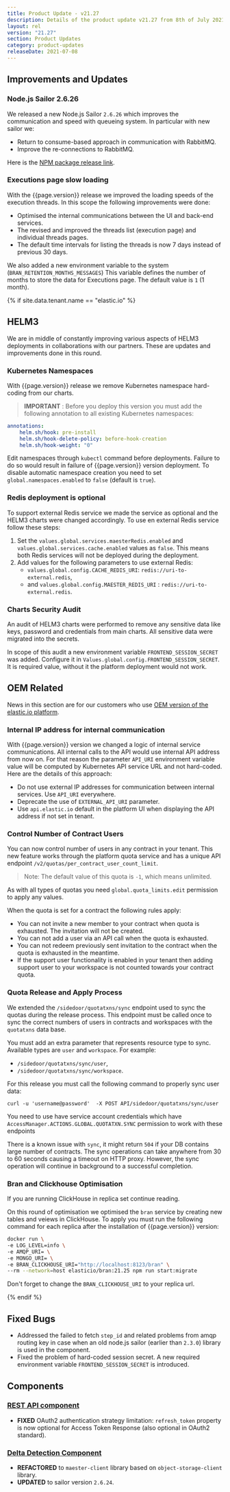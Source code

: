 ```yaml
---
title: Product Update - v21.27
description: Details of the product update v21.27 from 8th of July 2021.
layout: rel
version: "21.27"
section: Product Updates
category: product-updates
releaseDate: 2021-07-08
---
```


## Improvements and Updates

### Node.js Sailor 2.6.26

We released a new Node.js Sailor `2.6.26` which improves the communication and
speed with queueing system. In particular with new sailor we:

*   Return to consume-based approach in communication with RabbitMQ.
*   Improve the re-connections to RabbitMQ.

Here is the [NPM package release link](https://www.npmjs.com/package/elasticio-sailor-nodejs/v/2.6.26).

### Executions page slow loading

With the {{page.version}} release we improved the loading speeds of the execution
threads. In this scope the following improvements were done:

*   Optimised the internal communications between the UI and back-end services.
*   The revised and improved the threads list (execution page) and individual threads pages.
*   The default time intervals for listing the threads is now 7 days instead of previous 30 days.

We also added a new environment variable to the system (`BRAN_RETENTION_MONTHS_MESSAGES`)
This variable defines the number of months to store the data for Executions page.
The default value is `1` (1 month).

{% if site.data.tenant.name == "elastic.io" %}

## HELM3

We are in middle of constantly improving various aspects of HELM3 deployments in
collaborations with our partners. These are updates and improvements done in
this round.

### Kubernetes Namespaces

With {{page.version}} release we remove Kubernetes namespace hard-coding from our
charts.

> **IMPORTANT** : Before you deploy this version you must add the following
> annotation to all existing Kubernetes namespaces:

```yaml
annotations:
    helm.sh/hook: pre-install
    helm.sh/hook-delete-policy: before-hook-creation
    helm.sh/hook-weight: "0"
```

Edit namespaces through `kubectl` command before deployments. Failure to do so
would result in failure of {{page.version}} version deployment. To disable
automatic namespace creation you need to set `global.namespaces.enabled` to
`false` (default is `true`).

### Redis deployment is optional

To support external Redis service we made the service as optional and the HELM3
charts were changed accordingly. To use en external Redis service follow these
steps:

1.  Set the `values.global.services.maesterRedis.enabled` and `values.global.services.cache.enabled` values as `false`. This means both Redis services will not be deployed during the deployment.
2.  Add values for the following parameters to use external Redis:
    *   `values.global.config.CACHE_REDIS_URI`: `redis://uri-to-external.redis`,
    *   and `values.global.config.MAESTER_REDIS_URI` : `redis://uri-to-external.redis`.

### Charts Security Audit

An audit of HELM3 charts were performed to remove any sensitive data like keys, password
and credentials from main charts. All sensitive data were migrated into the secrets.

In scope of this audit a new environment variable `FRONTEND_SESSION_SECRET` was added.
Configure it in `Values.global.config.FRONTEND_SESSION_SECRET`. It is required value,
without it the platform deployment would not work.

## OEM Related

News in this section are for our customers who use
[OEM version of the elastic.io platform](https://www.elastic.io/saas-embedded-integration/).

### Internal IP address for internal communication

With {{page.version}} version we changed a logic of internal service communications.
All internal calls to the API would use internal API address from now on. For that
reason the parameter `API_URI` environment variable value will be computed by Kubernetes
API service URL and not hard-coded. Here are the details of this approach:

*   Do not use external IP addresses for communication between internal services. Use `API_URI` everywhere.
*   Deprecate the use of `EXTERNAL_API_URI` parameter.
*   Use `api.elastic.io` default in the platform UI when displaying the API address if not set in tenant.

### Control Number of Contract Users

You can now control number of users in any contract in your tenant. This new
feature works through the platform quota service and has a unique API endpoint
`/v2/quotas/per_contract_user_count_limit`.

> Note: The default value of this quota is `-1`, which means unlimited.

As with all types of quotas you need `global.quota_limits.edit` permission to
apply any values.

When the quota is set for a contract the following rules apply:

*   You can not invite a new member to your contract when quota is exhausted. The invitation will not be created.
*   You can not add a user via an API call when the quota is exhausted.
*   You can not redeem previously sent invitation to the contract when the quota is exhausted in the meantime.
*   If the support user functionality is enabled in your tenant then adding support user to your workspace is not counted towards your contract quota.

### Quota Release and Apply Process

We extended the `/sidedoor/quotatxns/sync` endpoint used to sync the quotas during
the release process. This endpoint must be called once to sync the correct numbers
of users in contracts and workspaces with the `quotatxns` data base.

You must add an extra parameter that represents resource type to sync. Available
types are `user` and `workspace`. For example:

*   `/sidedoor/quotatxns/sync/user`,
*   `/sidedoor/quotatxns/sync/workspace`.

For this release you must call the following command to properly sync user data:

`curl -u 'username@password'  -X POST API/sidedoor/quotatxns/sync/user`

You need to use have service account credentials which have
`AccessManager.ACTIONS.GLOBAL.QUOTATXN.SYNC` permission to work with these endpoints

There is a known issue with `sync`, it might return `504` if your DB contains large
number of contracts. The sync operations can take anywhere from 30 to 60 seconds
causing a timeout on HTTP proxy. However, the sync operation will continue in
background to a successful completion.

### Bran and Clickhouse Optimisation

If you are running ClickHouse in replica set continue reading.

On this round of optimisation we optimised the `bran` service by creating new
tables and veiews in ClickHouse. To apply you must run the following command
for each replica after the installation of {{page.version}} version:

```sh
docker run \
-e LOG_LEVEL=info \
-e AMQP_URI= \
-e MONGO_URI= \
-e BRAN_CLICKHOUSE_URI="http://localhost:8123/bran" \
--rm --network=host elasticio/bran:21.25 npm run start:migrate
```
Don't forget to change the `BRAN_CLICKHOUSE_URI` to your replica url.

{% endif %}

## Fixed Bugs

*   Addressed the failed to fetch `step_id` and related problems from amqp routing key in case when an old node.js sailor (earlier than `2.3.0`) library is used in the component.
*   Fixed the problem of hard-coded session secret. A new required environment variable `FRONTEND_SESSION_SECRET` is introduced.

## Components

### [REST API component](/components/rest-api/)

*   **FIXED** OAuth2 authentication strategy limitation: `refresh_token` property is now optional for Access Token Response (also optional in OAuth2 standard).

### [Delta Detection Component](/components/delta-detection)

*   **REFACTORED** to `maester-client` library based on `object-storage-client` library.
*   **UPDATED** to sailor version `2.6.24`.
